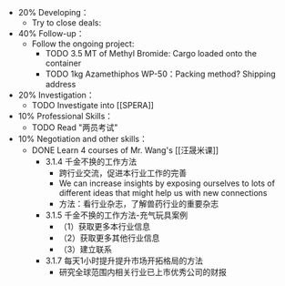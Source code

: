 - 20% Developing：
	- Try to close deals:
- 40% Follow-up：
	- Follow the ongoing project:
		- TODO 3.5 MT of Methyl Bromide: Cargo loaded onto the container
		- TODO 1kg Azamethiphos WP-50：Packing method? Shipping address
- 20% Investigation：
	- TODO Investigate into [[SPERA]]
- 10% Professional Skills：
	- TODO Read "两员考试"
- 10% Negotiation and other skills：
	- DONE Learn 4 courses of Mr. Wang's [[汪晟米课]]
		- 3.1.4 千金不换的工作方法
			- 跨行业交流，促进本行业工作的完善
			- We can increase insights by exposing ourselves to lots of different ideas that might help us with new connections
			- 方法：看行业杂志，了解兽药行业的重要杂志
		- 3.1.5 千金不换的工作方法-充气玩具案例
			- （1）获取更多本行业信息
			- （2）获取更多其他行业信息
			- （3）建立联系
		- 3.1.7 每天1小时提升提升市场开拓格局的方法
			- 研究全球范围内相关行业已上市优秀公司的财报
